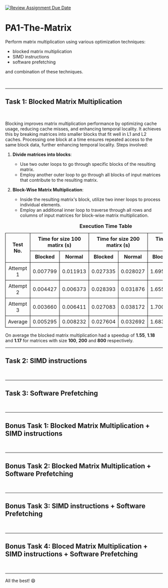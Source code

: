 [![Review Assignment Due Date](https://classroom.github.com/assets/deadline-readme-button-24ddc0f5d75046c5622901739e7c5dd533143b0c8e959d652212380cedb1ea36.svg)](https://classroom.github.com/a/mnOJa0WY)
# PA1-The-Matrix

Perform matrix multiplication using various optimization techniques:
- blocked matrix multiplication
- SIMD instructions
- software prefetching

and combination of these techniques.

<br>

---
## Task 1: Blocked Matrix Multiplication

<br>

Blocking improves matrix multiplication performance by optimizing cache usage, reducing cache misses, and enhancing temporal locality. It achieves this by breaking matrices into smaller blocks that fit well in L1 and L2 caches. Processing one block at a time ensures repeated access to the same block data, further enhancing temporal locality. Steps involved:
1. **Divide matrices into blocks**:
   - Use two outer loops to go through specific blocks of the resulting matrix.
   - Employ another outer loop to go through all blocks of input matrices that contribute to the resulting matrix.

2. **Block-Wise Matrix Multiplication**:
   - Inside the resulting matrix's block, utilize two inner loops to process individual elements.
   - Employ an additional inner loop to traverse through all rows and columns of input matrices for block-wise matrix multiplication.

<style>
  table {
    border-collapse: collapse;
    width: 100%;
    text-align: center; /* Center align all text within the table */
  }
  th, td {
    border: 1px solid black;
    text-align: center; /* Center align text within table cells */
    padding: 8px;
  }
</style>

<table>
<caption><b>Execution Time Table</b></caption>
  <tr>
    <th rowspan="2">Test No.</th>
    <th colspan="2">Time for size 100 matirx (s)</th>
    <th colspan="2">Time for size 200 matirx (s)</th>
    <th colspan="2">Time for size 800 matirx (s)</th>
  </tr>
  <tr>
    <th>Blocked</th>
    <th>Normal</th>
    <th>Blocked</th>
    <th>Normal</th>
    <th>Blocked</th>
    <th>Normal</th>
  </tr>
  <tr>
    <td>Attempt 1</td>
    <td>0.007799</td>
    <td>0.011913</td>
    <td>0.027335</td>
    <td>0.028027</td>
    <td>1.695288</td>
    <td>1.996637</td>
  </tr>
  <tr>
    <td>Attempt 2</td>
    <td>0.004427</td>
    <td>0.006373</td>
    <td>0.028393</td>
    <td>0.031876</td>
    <td>1.655949</td>
    <td>1.923453</td>
  </tr>
  <tr>
    <td>Attempt 3</td>
    <td>0.003660</td>
    <td>0.006411</td>
    <td>0.027083</td>
    <td>0.038172</td>
    <td>1.700456</td>
    <td>2.024593</td>
  </tr>
  <tr>
    <td>Average</td>
    <td>0.005295</td>
    <td>0.008232</td>
    <td>0.027604</td>
    <td>0.032692</td>
    <td>1.683898</td>
    <td>1.981561</td>
  </tr>
</table>

On average the blocked matrix multiplication had a speedup of __1.55__, __1.18__ and __1.17__ for matrices with size __100__, __200__ and __800__ respectively.

---
## Task 2: SIMD instructions

<br>

---
## Task 3: Software Prefetching

<br>

---
## Bonus Task 1: Blocked Matrix Multiplication + SIMD instructions

<br>

---
## Bonus Task 2: Blocked Matrix Multiplication + Software Prefetching

<br>

---
## Bonus Task 3: SIMD instructions + Software Prefetching

<br>

---
## Bonus Task 4: Bloced Matrix Multiplication + SIMD instructions + Software Prefetching

<br>

---
All the best! :smile:
